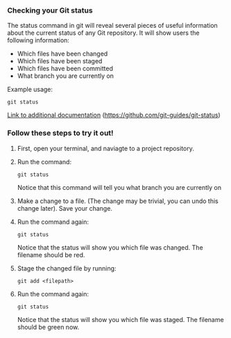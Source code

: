 ### Checking your Git status
The status command in git will reveal several pieces of useful information about the current status of any Git repository. It will show users the following information:
+ Which files have been changed
+ Which files have been staged
+ Which files have been committed
+ What branch you are currently on

Example usage:
```
git status
```

[Link to additional documentation](https://git-scm.com/docs/git-status)
(https://github.com/git-guides/git-status)

### Follow these steps to try it out!
1. First, open your terminal, and naviagte to a project repository.
2. Run the command:

   ```
   git status
   ```
   Notice that this command will tell you what branch you are currently on
3. Make a change to a file. (The change may be trivial, you can undo this change later). Save your change.
4. Run the command again:

   ```
   git status
   ```
   Notice that the status will show you which file was changed. The filename should be red.
  
5. Stage the changed file by running:

   ```
   git add <filepath>
   ```
6. Run the command again:

   ```
   git status
   ```
   Notice that the status will show you which file was staged. The filename should be green now.
